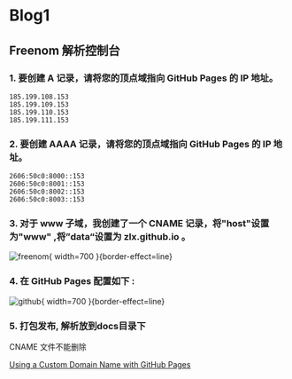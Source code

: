 # Blog1

## Freenom 解析控制台

### 1. 要创建 A 记录，请将您的顶点域指向 GitHub Pages 的 IP 地址。

```
185.199.108.153
185.199.109.153
185.199.110.153
185.199.111.153
```

### 2. 要创建 AAAA 记录，请将您的顶点域指向 GitHub Pages 的 IP 地址。

```
2606:50c0:8000::153
2606:50c0:8001::153
2606:50c0:8002::153
2606:50c0:8003::153
```

### 3. 对于 www 子域，我创建了一个 CNAME 记录，将"host"设置为"www" ,将”data“设置为 zlx.github.io 。

![freenom](freenom.png){ width=700 }{border-effect=line}

### 4. 在 GitHub Pages 配置如下 :

![github](github.png){ width=700 }{border-effect=line}

### 5. 打包发布, 解析放到docs目录下

CNAME 文件不能删除

<seealso>
    <category ref="wrs">
        <a href="https://medium.com/@isphinxs/using-a-custom-domain-name-with-github-pages-c9cdc2084d54">Using a Custom Domain Name with GitHub Pages</a>
    </category>
</seealso>
